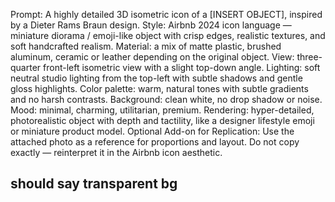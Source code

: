 Prompt:
 A highly detailed 3D isometric icon of a [INSERT OBJECT], inspired by a Dieter Rams Braun design.
 Style: Airbnb 2024 icon language — miniature diorama / emoji-like object with crisp edges, realistic textures, and soft handcrafted realism.
 Material: a mix of matte plastic, brushed aluminum, ceramic or leather depending on the original object.
 View: three-quarter front-left isometric view with a slight top-down angle.
 Lighting: soft neutral studio lighting from the top-left with subtle shadows and gentle gloss highlights.
 Color palette: warm, natural tones with subtle gradients and no harsh contrasts.
 Background: clean white, no drop shadow or noise.
 Mood: minimal, charming, utilitarian, premium.
 Rendering: hyper-detailed, photorealistic object with depth and tactility, like a designer lifestyle emoji or miniature product model.
Optional Add-on for Replication:
 Use the attached photo as a reference for proportions and layout. Do not copy exactly — reinterpret it in the Airbnb icon aesthetic.

## should say transparent bg